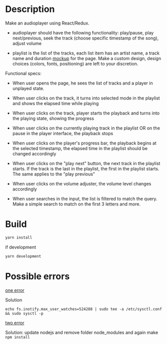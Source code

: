 # Description
Make an audioplayer using React/Redux.
- audioplayer should have the following functionality: play/pause, play
next/previous, seek the track (choose specific timestamp of the song), adjust
volume

- playlist is the list of the tracks, each list item has an artist name, a
track name and duration
[mockup](https://sc-cdn.scaleengine.net/i/b200619b3c506314a9eef56775fe2641.png)
for the page. Make a custom design, design choices (colors, fonts, positioning)
are left to your discretion.

Functional specs:
- When user opens the page, he sees the list of tracks and a player in unplayed
state.

- When user clicks on the track, it turns into selected mode in the playlist and
shows the elapsed time while playing

- When user clicks on the track, player starts the playback and turns into the
playing state, showing the progress

- When user clicks on the currently playing track in the playlist OR on the
pause in the player interface, the playback stops

- When user clicks on the player's progress bar, the playback begins at the
selected timestamp, the elapsed time in the playlist should be changed
accordingly

- When user clicks on the "play next" button, the next track in the playlist
starts. If the track is the last in the playlist, the first in the playlist
starts. The same applies to the "play previous"

- When user clicks on the volume adjuster, the volume level changes accordingly

- When user searches in the input, the list is filtered to match the query. Make
 a simple search to match on the first 3 letters and more.

# Build

```bash
yarn install
```
if development
```bash
yarn development
```

# Possible errors

[one error](https://stackoverflow.com/questions/16748737/grunt-watch-error-waiting-fatal-error-watch-enospc)

Solution
```
echo fs.inotify.max_user_watches=524288 | sudo tee -a /etc/sysctl.conf && sudo sysctl -p
```
[two error](https://github.com/sindresorhus/gulp-autoprefixer/issues/83)

Solution: update nodejs and remove folder node_modules and again make ```npm install```
